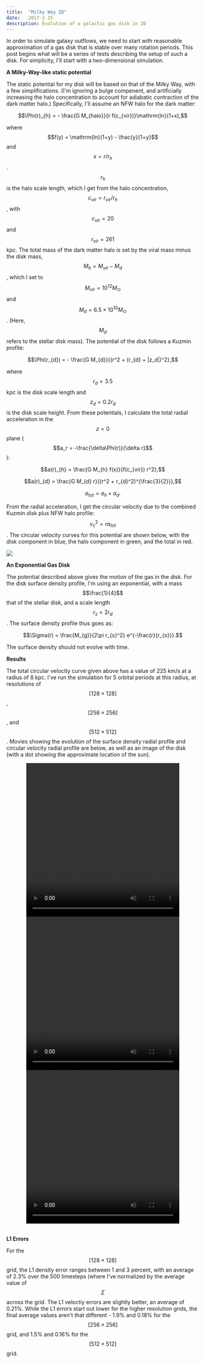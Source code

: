 ```yaml
---
title:  "Milky Way 2D"
date:   2017-2-15
description: Evolution of a galactic gas disk in 2D
---
```


In order to simulate galaxy outflows, we need to start with reasonable approximation of a
gas disk that is stable over many rotation periods. This post begins what will be a series of 
tests describing the setup of such a disk. For simplicity, I'll start with a two-dimensional simulation.

**A Milky-Way-like static potential**

The static potential for my disk will be based on that of the Milky Way, with a few simplifications. (I'm
ignoring a bulge compenent, and artificially increasing the halo concentration to account for adiabatic 
contraction of the dark matter halo.) Specifically, I'll assume an NFW halo for the dark matter:

$$\Phi(r)_{h} = - \frac{G M_{halo}}{r f(c_{vir})}\mathrm{ln}(1+x),$$

where $$f(y) = \mathrm{ln}(1+y) - \frac{y}{1+y}$$ and $$x = r / r_{h}$$. $$r{_h}$$ is the halo scale 
length, which I get from the halo concentration, $$c_{vir} = r_{vir} / r_{h}$$, with $$c_{vir} = 20$$ and 
$$r_{vir} = 261$$ kpc. The total mass of the dark matter halo is set by the viral mass minus the disk mass, 
$$M_{h} = M_{vir} - M_{d}$$, which I set to $$M_{vir} = 10^{12} M_{\odot}$$ and $$M_{d} = 6.5\times10^{10} 
M_{\odot}$$. (Here, $$M_{d}$$ refers to the stellar disk mass). The potential of the disk follows a 
Kuzmin profile:

$$\Phi(r_{d}) = - \frac{G M_{d}}{(r^2 + (r_{d} + |z_d|)^2},$$

where $$r_{d} = 3.5$$ kpc is the disk scale length and $$z_{d} = 0.2 r_{d}$$ is the disk scale height. From
these potentials, I calculate the total radial acceleration in the $$z = 0$$ plane 
($$a_r = -\frac{\delta\Phi(r)}{\delta r}$$):

$$a(r)_{h} = \frac{G M_{h} f(x)}{f(c_{vir}) r^2},$$

$$a(r)_{d} = \frac{G M_{d} r}{(r^2 + r_{d}^2)^{\frac{3}{2}}},$$

$$a_{tot} = a_h + a_d.$$

From the radial acceleration, I get the circular velocity due to the combined Kuzmin disk plus 
NFW halo profile: $$v_{c}^2 = r a_{tot}$$. The circular velocity curves for this potential
are shown below, with the disk component in blue, the halo component in green, and the total in red.

<img src="{{ site.url }}assets/images/circular_velocity.png">

**An Exponential Gas Disk**

The potential described above gives the motion of the gas in the disk. For the 
disk surface density profile, I'm using an exponential, with a mass $$\frac{1}{4}$$ that of the stellar 
disk, and a scale length $$r_{s} = 2 r_{d}$$. The surface density profile thus goes as:

$$\Sigma(r) = \frac{M_{g}}{2\pi r_{s}^2} e^{-\frac{r}{r_{s}}}.$$

The surface density should not evolve with time.


**Results**

The total circular velocity curve given above has a value of 225 km/s at a radius of 8 kpc. I've run the 
simulation for 5 orbital periods at this radius, at resolutions of $$[128\times128]$$, $$[256\times256]$$, 
and $$[512\times512]$$. Movies showing the evolution of the surface density radial profile and circular velocity 
radial profile are below, as well as an image of the disk (with a dot showing the approximate location of the sun).

<div style="text-align: center">
<video src="{{ site.url }}assets/movies/sigma_r_128.mov" width="400" height="400" controls preload></video>
<video src="{{ site.url }}assets/movies/velocity_r_128.mov" width="400" height="400" controls preload></video>
<video src="{{ site.url }}assets/movies/sigma_image_128.mov" width="400" height="400" controls preload></video>
</div>

<br>

**L1 Errors**

For the $$[128\times128]$$ grid, the L1 density error ranges between 1 and 3 percent, with an average of 
2.3% over the 500 timesteps (where I've normalized by the average value of $$\Sigma$$ across the grid. 
The L1 veloctiy errors are slightly better, an average of 0.21%. While the L1 errors start out lower for 
the higher resolution grids, the final average values aren't that different - 1.9% and 0.18% for the 
$$[256\times256]$$ grid, and 1.5% and 0.16% for the $$[512\times512]$$ grid.


